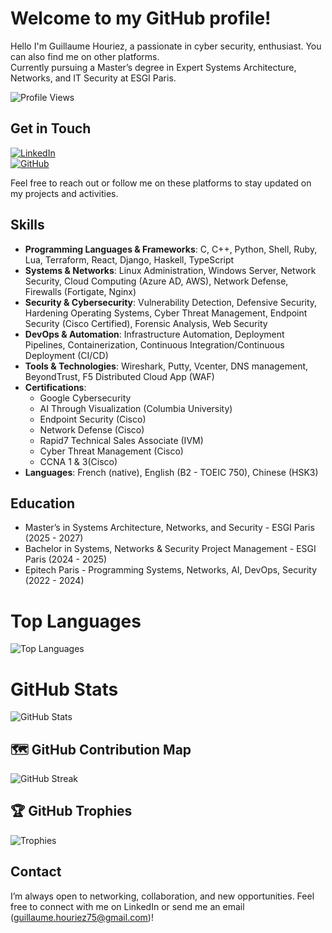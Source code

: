 # Welcome to my GitHub profile!

Hello I'm Guillaume Houriez, a passionate in cyber security, enthusiast. You can also find me on other platforms.  
Currently pursuing a Master’s degree in Expert Systems Architecture, Networks, and IT Security at ESGI Paris.

![Profile Views](https://komarev.com/ghpvc/?username=yxng-hrz&style=flat&color=blue)

## Get in Touch

[![LinkedIn](https://img.shields.io/badge/LinkedIn-Connect-blue?style=flat&logo=linkedin)](https://www.linkedin.com/in/guillaume-houriez-7424b9206)  
[![GitHub](https://img.shields.io/badge/GitHub-Follow-green?style=flat&logo=github)](https://github.com/yxng-hrz)

Feel free to reach out or follow me on these platforms to stay updated on my projects and activities.

## Skills

- **Programming Languages & Frameworks**: C, C++, Python, Shell, Ruby, Lua, Terraform, React, Django, Haskell, TypeScript  
- **Systems & Networks**: Linux Administration, Windows Server, Network Security, Cloud Computing (Azure AD, AWS), Network Defense, Firewalls (Fortigate, Nginx)  
- **Security & Cybersecurity**: Vulnerability Detection, Defensive Security, Hardening Operating Systems, Cyber Threat Management, Endpoint Security (Cisco Certified), Forensic Analysis, Web Security  
- **DevOps & Automation**: Infrastructure Automation, Deployment Pipelines, Containerization, Continuous Integration/Continuous Deployment (CI/CD)  
- **Tools & Technologies**: Wireshark, Putty, Vcenter, DNS management, BeyondTrust, F5 Distributed Cloud App (WAF)  
- **Certifications**:
  - Google Cybersecurity
  - AI Through Visualization (Columbia University)
  - Endpoint Security (Cisco)
  - Network Defense (Cisco)
  - Rapid7 Technical Sales Associate (IVM)
  - Cyber Threat Management (Cisco)
  - CCNA 1 & 3(Cisco)
- **Languages**: French (native), English (B2 - TOEIC 750), Chinese (HSK3)

## Education

- Master’s in Systems Architecture, Networks, and Security - ESGI Paris (2025 - 2027)  
- Bachelor in Systems, Networks & Security Project Management - ESGI Paris (2024 - 2025)  
- Epitech Paris - Programming Systems, Networks, AI, DevOps, Security (2022 - 2024)  

# Top Languages

![Top Languages](https://github-readme-stats.vercel.app/api/top-langs/?username=yxng-hrz&layout=compact)

# GitHub Stats

![GitHub Stats](https://github-readme-stats.vercel.app/api?username=yxng-hrz&show_icons=true&theme=radical)

## 🗺️ GitHub Contribution Map

![GitHub Streak](https://github-readme-streak-stats.herokuapp.com/?user=yxng-hrz&theme=radical)


## 🏆 GitHub Trophies

![Trophies](https://github-profile-trophy.vercel.app/?username=yxng-hrz&theme=radical&column=4)


## Contact

I’m always open to networking, collaboration, and new opportunities. Feel free to connect with me on LinkedIn or send me an email (guillaume.houriez75@gmail.com)!
